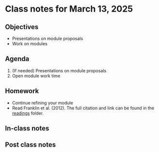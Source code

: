 # Class notes for March 13, 2025

## Objectives
- Presentations on module proposals
- Work on modules

## Agenda
1. (If needed) Presentations on module proposals
2. Open module work time

## Homework
- Continue refining your module
- Read Franklin et al. (2012). The full citation and link can be found in the 
[readings](../readings) folder.

## In-class notes

## Post class notes
